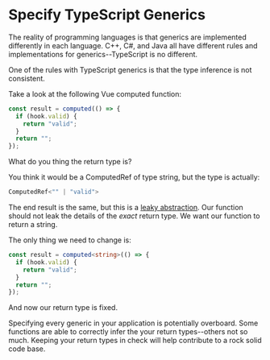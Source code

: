 # Specify TypeScript Generics

The reality of programming languages is that generics are implemented differently in each language. C++, C#, and Java all have different rules and implementations for generics--TypeScript is no different.

One of the rules with TypeScript generics is that the type inference is not consistent.

Take a look at the following Vue computed function:

```typescript
const result = computed(() => {
  if (hook.valid) {
    return "valid";
  }
  return "";
});
```

What do you thing the return type is?

You think it would be a ComputedRef of type string, but the type is actually:

```typescript
ComputedRef<"" | "valid">
```

The end result is the same, but this is a [leaky abstraction](https://en.wikipedia.org/wiki/Leaky_abstraction). Our function should not leak the details of the *exact* return type. We want our function to return a string.

The only thing we need to change is:

```typescript
const result = computed<string>(() => {
  if (hook.valid) {
    return "valid";
  }
  return "";
});
```

And now our return type is fixed.

Specifying every generic in your application is potentially overboard. Some functions are able to correctly infer the your return types--others not so much. Keeping your return types in check will help contribute to a rock solid code base.